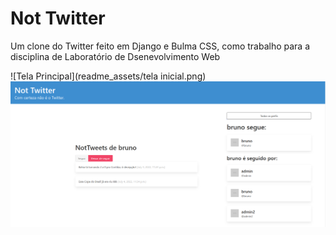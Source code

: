 # Not Twitter
Um clone do Twitter feito em Django e Bulma CSS, como trabalho para a disciplina de Laboratório de Dsenevolvimento Web

![Tela Principal](readme_assets/tela inicial.png)
![Perfil de usuário](readme_assets/perfil.png)
